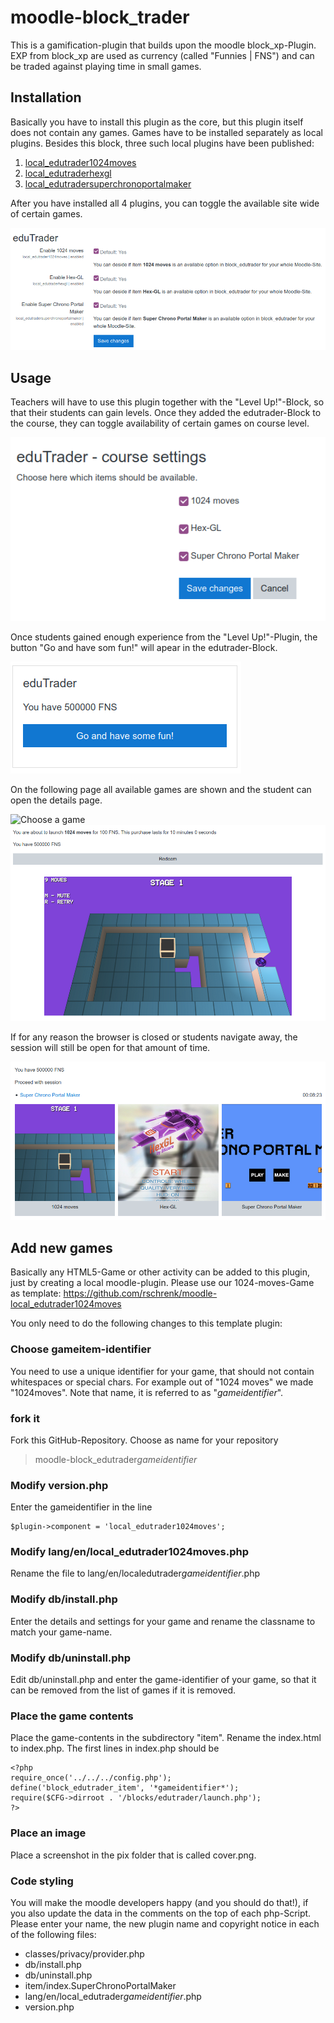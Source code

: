 # moodle-block_trader
This is a gamification-plugin that builds upon the moodle block_xp-Plugin. EXP from block_xp are used as currency (called "Funnies | FNS") and can be traded against playing time in small games.

## Installation

Basically you have to install this plugin as the core, but this plugin itself does not contain any games. Games have to be installed separately as local plugins. Besides this block, three such local plugins have been published:
1. [local_edutrader1024moves](https://github.com/rschrenk/moodle-local_edutrader1024moves)
2. [local_edutraderhexgl](https://github.com/rschrenk/moodle-local_edutraderhexgl)
3. [local_edutradersuperchronoportalmaker](https://github.com/rschrenk/moodle-local_edutradersuperchronoportalmaker)

After you have installed all 4 plugins, you can toggle the available site wide of certain games.

![Website settings](/doc/edutrader-sitesettings.png)

## Usage

Teachers will have to use this plugin together with the "Level Up!"-Block, so that their students can gain levels. Once they added the edutrader-Block to the course, they can toggle availability of certain games on course level.

![Course settings](/doc/edutrader-coursesettings.png)

Once students gained enough experience from the "Level Up!"-Plugin, the button "Go and have som fun!" will apear in the edutrader-Block.

![Edutrader block](/doc/edutrader-block.png)

On the following page all available games are shown and the student can open the details page.

![Choose a game](/doc/edutrader-launch-choose.png)
![Launch a session](/doc/edutrader-launch-session.png)

If for any reason the browser is closed or students navigate away, the session will still be open for that amount of time.

![Re-enter session](/doc/edutrader-session-open.png)

## Add new games

Basically any HTML5-Game or other activity can be added to this plugin, just by creating a local moodle-plugin. Please use our 1024-moves-Game as template: https://github.com/rschrenk/moodle-local_edutrader1024moves

You only need to do the following changes to this template plugin:

### Choose gameitem-identifier

You need to use a unique identifier for your game, that should not contain whitespaces or special chars. For example out of "1024 moves" we made "1024moves". Note that name, it is referred to as "*gameidentifier*".

### fork it

Fork this GitHub-Repository. Choose as name for your repository
> moodle-block_edutrader*gameidentifier*

### Modify version.php

Enter the gameidentifier in the line
```
$plugin->component = 'local_edutrader1024moves';
```
### Modify lang/en/local_edutrader1024moves.php

Rename the file to lang/en/localedutrader*gameidentifier*.php

### Modify db/install.php

Enter the details and settings for your game and rename the classname to match your game-name.

### Modify db/uninstall.php

Edit db/uninstall.php and enter the game-identifier of your game, so that it can be removed from the list of games if it is removed.

### Place the game contents

Place the game-contents in the subdirectory "item". Rename the index.html to index.php. The first lines in index.php should be
```
<?php
require_once('../../../config.php');
define('block_edutrader_item', '*gameidentifier*');
require($CFG->dirroot . '/blocks/edutrader/launch.php');
?>
```
### Place an image

Place a screenshot in the pix folder that is called cover.png.

### Code styling

You will make the moodle developers happy (and you should do that!), if you also update the data in the comments on the top of each php-Script. Please enter your name, the new plugin name and copyright notice in each of the following files:

* classes/privacy/provider.php
* db/install.php
* db/uninstall.php
* item/index.SuperChronoPortalMaker
* lang/en/local_edutrader*gameidentifier*.php
* version.php
